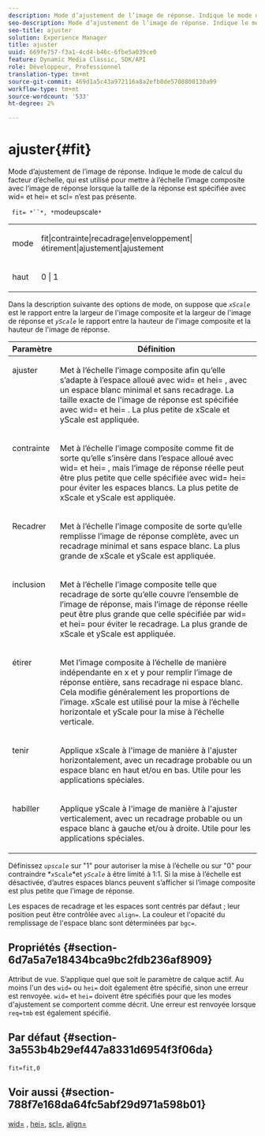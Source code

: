 ```yaml
---
description: Mode d’ajustement de l’image de réponse. Indique le mode de calcul du facteur d’échelle, qui est utilisé pour mettre à l’échelle l’image composite avec l’image de réponse lorsque la taille de la réponse est spécifiée avec wid= et hei= et scl= n’est pas présente.
seo-description: Mode d’ajustement de l’image de réponse. Indique le mode de calcul du facteur d’échelle, qui est utilisé pour mettre à l’échelle l’image composite avec l’image de réponse lorsque la taille de la réponse est spécifiée avec wid= et hei= et scl= n’est pas présente.
seo-title: ajuster
solution: Experience Manager
title: ajuster
uuid: 669fe757-f3a1-4cd4-b46c-6fbe5a039ce0
feature: Dynamic Media Classic, SDK/API
role: Développeur, Professionnel
translation-type: tm+mt
source-git-commit: 469d1a5c43a972116a8a2efb0de5708800130a99
workflow-type: tm+mt
source-wordcount: '533'
ht-degree: 2%

---
```



# ajuster{#fit}

Mode d’ajustement de l’image de réponse. Indique le mode de calcul du facteur d’échelle, qui est utilisé pour mettre à l’échelle l’image composite avec l’image de réponse lorsque la taille de la réponse est spécifiée avec wid= et hei= et scl= n’est pas présente.

` fit= *``*, *`modeupscale`*`

<table id="simpletable_50FBDC6B7CB2448891DD0F491DEB5ACF"> 
 <tr class="strow"> 
  <td class="stentry"> <p> <span class="codeph"> <span class="varname"> mode  </span> </span> </p> </td> 
  <td class="stentry"> <p> <span class="codeph"> fit|contrainte|recadrage|enveloppement|étirement|ajustement|ajustement  </span> </p> </td> 
 </tr> 
 <tr class="strow"> 
  <td class="stentry"> <p> <span class="codeph"> <span class="varname"> haut  </span> </span> </p> </td> 
  <td class="stentry"> <p> <span class="codeph"> 0 | 1 </span> </p> </td> 
 </tr> 
</table>

Dans la description suivante des options de mode, on suppose que *`xScale`* est le rapport entre la largeur de l&#39;image composite et la largeur de l&#39;image de réponse et *`yScale`* le rapport entre la hauteur de l&#39;image composite et la hauteur de l&#39;image de réponse.

<table id="table_33408ECA9D164AFAA249F8589060545E"> 
 <thead> 
  <tr> 
   <th colname="col1" class="entry"> Paramètre </th> 
   <th colname="col2" class="entry"> Définition </th> 
  </tr> 
 </thead>
 <tbody> 
  <tr valign="top"> 
   <td colname="col1"> <p> <span class="codeph"> ajuster </span> </p> </td> 
   <td colname="col2"> <p>Met à l’échelle l’image composite afin qu’elle s’adapte à l’espace alloué avec <span class="codeph"> wid= </span> et <span class="codeph"> hei= </span>, avec un espace blanc minimal et sans recadrage. La taille exacte de l'image de réponse est spécifiée avec <span class="codeph"> wid= </span> et <span class="codeph"> hei= </span>. La plus petite de <span class="varname"> xScale </span> et <span class="varname"> yScale </span> est appliquée. </p> </td> 
  </tr> 
  <tr valign="top"> 
   <td colname="col1"> <p> <span class="codeph"> contrainte  </span> </p> </td> 
   <td colname="col2"> <p>Met à l’échelle l’image composite comme <span class="codeph"> fit </span> de sorte qu’elle s’insère dans l’espace alloué avec <span class="codeph"> wid= </span> et <span class="codeph"> hei= </span>, mais l’image de réponse réelle peut être plus petite que celle spécifiée avec <span class="codeph"> wid= </span> hei= </span> pour éviter les espaces blancs. <span class="codeph"> La plus petite de <span class="varname"> xScale </span> et <span class="varname"> yScale </span> est appliquée. </span></p> </td> 
  </tr> 
  <tr valign="top"> 
   <td colname="col1"> <p> <span class="codeph"> Recadrer </span> </p> </td> 
   <td colname="col2"> <p>Met à l’échelle l’image composite de sorte qu’elle remplisse l’image de réponse complète, avec un recadrage minimal et sans espace blanc. La plus grande de <span class="varname"> xScale </span> et <span class="varname"> yScale </span> est appliquée. </p> </td> 
  </tr> 
  <tr valign="top"> 
   <td colname="col1"> <p> <span class="codeph"> inclusion </span> </p> </td> 
   <td colname="col2"> <p>Met à l’échelle l’image composite telle que <span class="codeph"> recadrage </span> de sorte qu’elle couvre l’ensemble de l’image de réponse, mais l’image de réponse réelle peut être plus grande que celle spécifiée par <span class="codeph"> wid= </span> et <span class="codeph"> hei= </span> pour éviter le recadrage. La plus grande de <span class="varname"> xScale </span> et <span class="varname"> yScale </span>est appliquée. </p> </td> 
  </tr> 
  <tr valign="top"> 
   <td colname="col1"> <p> <span class="codeph"> étirer  </span> </p> </td> 
   <td colname="col2"> <p>Met l’image composite à l’échelle de manière indépendante en x et y pour remplir l’image de réponse entière, sans recadrage ni espace blanc. Cela modifie généralement les proportions de l’image. <span class="varname"> xScale  </span> est utilisé pour la mise à l’échelle horizontale et  <span class="varname"> yScale  </span> pour la mise à l’échelle verticale. </p> </td> 
  </tr> 
  <tr valign="top"> 
   <td colname="col1"> <p> <span class="codeph"> tenir  </span> </p> </td> 
   <td colname="col2"> <p>Applique <span class="varname"> xScale </span> à l'image de manière à l'ajuster horizontalement, avec un recadrage probable ou un espace blanc en haut et/ou en bas. Utile pour les applications spéciales. </p> </td> 
  </tr> 
  <tr valign="top"> 
   <td colname="col1"> <p> <span class="codeph"> habiller  </span> </p> </td> 
   <td colname="col2"> <p>Applique <span class="varname"> yScale </span> à l'image de manière à l'ajuster verticalement, avec un recadrage probable ou un espace blanc à gauche et/ou à droite. Utile pour les applications spéciales. </p> </td> 
  </tr> 
 </tbody> 
</table>

Définissez *`upscale`* sur &quot;1&quot; pour autoriser la mise à l’échelle ou sur &quot;0&quot; pour contraindre *`xScale`*et *`yScale`* à être limité à 1:1. Si la mise à l’échelle est désactivée, d’autres espaces blancs peuvent s’afficher si l’image composite est plus petite que l’image de réponse.

Les espaces de recadrage et les espaces sont centrés par défaut ; leur position peut être contrôlée avec `align=`. La couleur et l&#39;opacité du remplissage de l&#39;espace blanc sont déterminées par `bgc=`.

## Propriétés {#section-6d7a5a7e18434bca9bc2fdb236af8909}

Attribut de vue. S’applique quel que soit le paramètre de calque actif. Au moins l&#39;un des `wid=` ou `hei=` doit également être spécifié, sinon une erreur est renvoyée. `wid=` et `hei=` doivent être spécifiés pour que les modes d&#39;ajustement se comportent comme décrit. Une erreur est renvoyée lorsque `req=tmb` est également spécifié.

## Par défaut {#section-3a553b4b29ef447a8331d6954f3f06da}

`fit=fit,0`

## Voir aussi {#section-788f7e168da64fc5abf29d971a598b01}

[wid=](../../../../../is-api/http-ref/image-serving-api-ref/c-http-protocol-reference/c-command-reference/r-is-http-wid.md#reference-bfeadcb67bf4485f851eb21345527e47) ,  [hei=](../../../../../is-api/http-ref/image-serving-api-ref/c-http-protocol-reference/c-command-reference/r-is-http-hei.md#reference-6d6f556ccc0e4b98a815e8a5c1944a96),  [scl=](../../../../../is-api/http-ref/image-serving-api-ref/c-http-protocol-reference/c-command-reference/r-scl.md#reference-b2a74e493d0d407e98fe350551ba3fcc),  [align=](../../../../../is-api/http-ref/image-serving-api-ref/c-http-protocol-reference/c-command-reference/r-align.md#reference-b7d6b87c75124d78884f916dd6544bc7)
